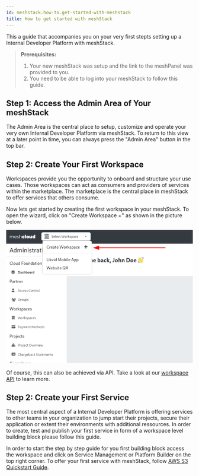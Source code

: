 ```yaml
---
id: meshstack.how-to.get-started-with-meshstack
title: How to get started with meshStack
---
```


This a guide that accompanies you on your very first stepts setting up a Internal Developer Platform with meshStack.

> **Prerequisites:**
> 1. Your new meshStack was setup and the link to the meshPanel was provided to you.
> 2. You need to be able to log into your meshStack to follow this guide.

## Step 1: Access the Admin Area of Your meshStack

The Admin Area is the central place to setup, customize and operate your very own Internal Developer Platform via meshStack.
To return to this view at a later point in time, you can always press the "Admin Area" button in the top bar.

## Step 2: Create Your First Workspace

Workspaces provide you the opportunity to onboard and structure your use cases. Those workspaces can act as consumers and providers of services within the marketplace. The marketplace is 
the central place in meshStack to offer services that others consume. 

Now lets get started by creating the first workspace in your meshStack. To open the wizard, click on "Create Workspace +" as shown in the picture below.

![Create meshWorkspace](assets/create-workspace.png)

Of course, this can also be achieved via API. Take a look at our [workspace API](/api/index.html#_meshworkspace) to learn more.

## Step 2: Create your First Service 

The most central aspect of a Internal Developer Platform is offering services to other teams in your organization to jump start their projects, secure their application or extent their environments with additional ressources.
In order to create, test and publish your first service in form of a workspace level building block please follow this guide.

In order to start the step by step guide for you first building block access the workspace and click on Service Management or Platform Builder on the top right corner.
To offer your first service with meshStack, follow [AWS S3 Quickstart Guide](./meshstack.building-aws-quickstart-guide.md).
